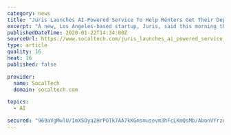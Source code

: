 ```yaml
---
category: news
title: "Juris Launches AI-Powered Service To Help Renters Get Their Deposits Back"
excerpt: "A new, Los Angeles-based startup, Juris, said this morning that it has launched a new, artificial intelligence-powered service to help renters get their security deposits back. According to Juris, its new service, DepositLetter, uses AI-tools to help people recover illegally withheld security deposits on behalf of renters. The company says the ..."
publishedDateTime: 2020-01-22T14:34:00Z
sourceUrl: https://www.socaltech.com/juris_launches_ai_powered_service_to_help_renters_get_their_deposits_back/s-0079417.html
type: article
quality: 16
heat: 16
published: false

provider:
  name: SocalTech
  domain: socaltech.com

topics:
  - AI

secured: "969aVgMwlU/ImXSOya2HrPOTk7AA7kKGmsmusevm3hFcLKmQsMb/AbonVYrzo2TxgdKnnVEv6w5IVsjjHBhl3hPgmrd503b/9DVDZJ8zujWi4SXOl83DYnZbe+hrgTtFgpzpDrEfdPOgDSDLmgx+T/M5nuJ+yvJyE3p9u3q7kOm9DFy5LnatMWEnn08fZl1gWu9gS9v445423uQ1QIFqx1toKGMmc5PxQqlBN1Xm+SwTYqSZZ4IRGCJfZFQ4T8QkOXmP+9ht1g6qztQUBroyBRZ6qilARraI0/ckgDOnT4o=;l0f0yWc2TJ7K5LNWTrS3Hw=="
---
```


